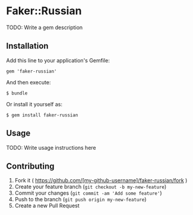 # Faker::Russian

TODO: Write a gem description

## Installation

Add this line to your application's Gemfile:

    gem 'faker-russian'

And then execute:

    $ bundle

Or install it yourself as:

    $ gem install faker-russian

## Usage

TODO: Write usage instructions here

## Contributing

1. Fork it ( https://github.com/[my-github-username]/faker-russian/fork )
2. Create your feature branch (`git checkout -b my-new-feature`)
3. Commit your changes (`git commit -am 'Add some feature'`)
4. Push to the branch (`git push origin my-new-feature`)
5. Create a new Pull Request
